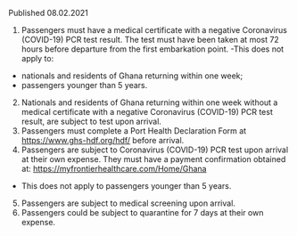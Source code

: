 Published 08.02.2021
1. Passengers must have a medical certificate with a negative Coronavirus (COVID-19) PCR test result. The test must have been taken at most 72 hours before departure from the first embarkation point.
-This does not apply to:
- nationals and residents of Ghana returning within one week; 
- passengers younger than 5 years. 
2. Nationals and residents of Ghana returning within one week without a medical certificate with a negative Coronavirus (COVID-19) PCR test result, are subject to test upon arrival.
3. Passengers must complete a Port Health Declaration Form at <a href="https://www.ghs-hdf.org/hdf/">https://www.ghs-hdf.org/hdf/</a> before arrival.
4. Passengers are subject to Coronavirus (COVID-19) PCR test upon arrival at their own expense. They must have a payment confirmation obtained at: <a href="https://myfrontierhealthcare.com/Home/Ghana">https://myfrontierhealthcare.com/Home/Ghana</a> 
- This does not apply to passengers younger than 5 years.
5. Passengers are subject to medical screening upon arrival.
6. Passengers could be subject to quarantine for 7 days at their own expense.

